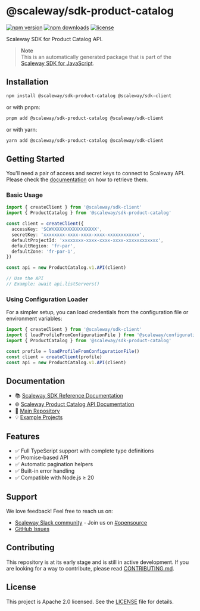 # @scaleway/sdk-product-catalog

[![npm version](https://img.shields.io/npm/v/@scaleway/sdk-product-catalog.svg)](https://www.npmjs.com/package/@scaleway/sdk-product-catalog)
[![npm downloads](https://img.shields.io/npm/dm/@scaleway/sdk-product-catalog.svg)](https://www.npmjs.com/package/@scaleway/sdk-product-catalog)
[![license](https://img.shields.io/npm/l/@scaleway/sdk-product-catalog.svg)](https://github.com/scaleway/scaleway-sdk-js/blob/master/LICENSE)

Scaleway SDK for Product Catalog API.

> **Note**  
> This is an automatically generated package that is part of the [Scaleway SDK for JavaScript](https://github.com/scaleway/scaleway-sdk-js).

## Installation

```bash
npm install @scaleway/sdk-product-catalog @scaleway/sdk-client
```

or with pnpm:

```bash
pnpm add @scaleway/sdk-product-catalog @scaleway/sdk-client
```

or with yarn:

```bash
yarn add @scaleway/sdk-product-catalog @scaleway/sdk-client
```

## Getting Started

You'll need a pair of access and secret keys to connect to Scaleway API. Please check the [documentation](https://www.scaleway.com/en/docs/identity-and-access-management/iam/how-to/create-api-keys/) on how to retrieve them.

### Basic Usage

```typescript
import { createClient } from '@scaleway/sdk-client'
import { ProductCatalog } from '@scaleway/sdk-product-catalog'

const client = createClient({
  accessKey: 'SCWXXXXXXXXXXXXXXXXX',
  secretKey: 'xxxxxxxx-xxxx-xxxx-xxxx-xxxxxxxxxxxx',
  defaultProjectId: 'xxxxxxxx-xxxx-xxxx-xxxx-xxxxxxxxxxxx',
  defaultRegion: 'fr-par',
  defaultZone: 'fr-par-1',
})

const api = new ProductCatalog.v1.API(client)

// Use the API
// Example: await api.listServers()
```

### Using Configuration Loader

For a simpler setup, you can load credentials from the configuration file or environment variables:

```typescript
import { createClient } from '@scaleway/sdk-client'
import { loadProfileFromConfigurationFile } from '@scaleway/configuration-loader'
import { ProductCatalog } from '@scaleway/sdk-product-catalog'

const profile = loadProfileFromConfigurationFile()
const client = createClient(profile)
const api = new ProductCatalog.v1.API(client)
```

## Documentation

- 📚 [Scaleway SDK Reference Documentation](https://scaleway.github.io/scaleway-sdk-js)
- 🌐 [Scaleway Product Catalog API Documentation](https://www.scaleway.com/en/developers/api/product-catalog/)
- 📖 [Main Repository](https://github.com/scaleway/scaleway-sdk-js)
- 💡 [Example Projects](https://github.com/scaleway/scaleway-sdk-js/tree/master/examples)

## Features

- ✅ Full TypeScript support with complete type definitions
- ✅ Promise-based API
- ✅ Automatic pagination helpers
- ✅ Built-in error handling
- ✅ Compatible with Node.js ≥ 20

## Support

We love feedback! Feel free to reach us on:
- [Scaleway Slack community](https://slack.scaleway.com/) - Join us on [#opensource](https://scaleway-community.slack.com/app_redirect?channel=opensource)
- [GitHub Issues](https://github.com/scaleway/scaleway-sdk-js/issues)

## Contributing

This repository is at its early stage and is still in active development. If you are looking for a way to contribute, please read [CONTRIBUTING.md](https://github.com/scaleway/scaleway-sdk-js/blob/master/CONTRIBUTING.md).

## License

This project is Apache 2.0 licensed. See the [LICENSE](https://github.com/scaleway/scaleway-sdk-js/blob/master/LICENSE) file for details.

